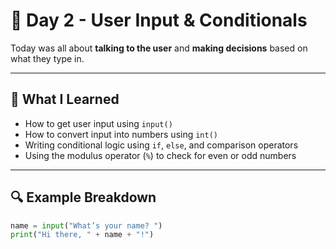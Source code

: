 # 🚀 Day 2 - User Input & Conditionals

Today was all about **talking to the user** and **making decisions** based on what they type in.

---

## 🧠 What I Learned

- How to get user input using `input()`
- How to convert input into numbers using `int()`
- Writing conditional logic using `if`, `else`, and comparison operators
- Using the modulus operator (`%`) to check for even or odd numbers

---

## 🔍 Example Breakdown

```python
name = input("What’s your name? ")
print("Hi there, " + name + "!")
